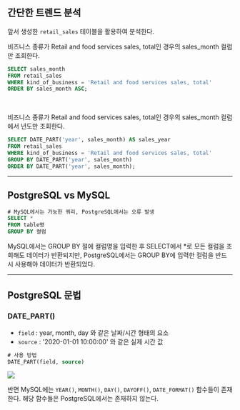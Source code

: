 ## 간단한 트렌드 분석
앞서 생성한 `retail_sales` 테이블을 활용하여 분석한다.
<br>

비즈니스 종류가 Retail and food services sales, total인 경우의 sales_month 컬럼만 조회한다.
```sql
SELECT sales_month
FROM retail_sales
WHERE kind_of_business = 'Retail and food services sales, total'
ORDER BY sales_month ASC;
```

<br>

비즈니스 종류가 Retail and food services sales, total인 경우의 sales_month 컬럼에서 년도만 조회한다.
```sql
SELECT DATE_PART('year', sales_month) AS sales_year
FROM retail_sales
WHERE kind_of_business = 'Retail and food services sales, total'
GROUP BY DATE_PART('year', sales_month)
ORDER BY DATE_PART('year', sales_month);
```

---
## PostgreSQL vs MySQL
```sql
# MySQL에서는 가능한 쿼리, PostgreSQL에서는 오류 발생
SELECT *
FROM table명
GROUP BY 컬럼
```
MySQL에서는 GROUP BY 절에 컬럼명을 입력한 후 SELECT에서 *로 모든 컬럼을 조회해도 데이터가 반환되지만, PostgreSQL에서는 GROUP BY에 입력한 컬럼을 반드시 사용해야 데이터가 반환되었다.

---
## PostgreSQL 문법
### DATE_PART()
- `field` : year, month, day 와 같은 날짜/시간 형태의 요소
- `source` : '2020-01-01 10:00:00' 와 같은 실제 시간 값

```sql
# 사용 방법
DATE_PART(field, source)
```
![](https://velog.velcdn.com/images/ddoddo/post/9eca732e-37a8-4b51-a8cd-ba89f37c6df8/image.png)

반면 MySQL에는 `YEAR()`, `MONTH()`, `DAY()`, `DAYOFF()`, `DATE_FORMAT()` 함수들이 존재한다. 해당 함수들은 PostgreSQL에서는 존재하지 않는다.
